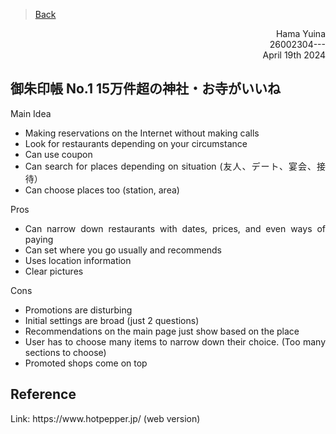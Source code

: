 > [Back](../Reviews/reviews.md)
<div style="text-align: right"> Hama Yuina</div>
<div style="text-align: right"> 26002304---</div>
<div style="text-align: right"> April 19th 2024</div>

##  ​​御朱印帳 No.1 15万件超の神社・お寺がいいね


<div style="text-align: justify">
    <p>Main Idea</p>
    <ul>
        <li>Making reservations on the Internet without making calls</li>
        <li>Look for restaurants depending on your circumstance</li>
        <li>Can use coupon</li>
        <li>Can search for places depending on situation (友人、デート、宴会、接待）</li>
        <li>Can choose places too (station, area)</li>
    </ul>
</div>


<div style="text-align: justify">
    <p>Pros</p>
    <ul>
        <li>Can narrow down restaurants with dates, prices, and even ways of paying</li>
        <li>Can set where you go usually and recommends</li>
        <li>Uses location information</li>
        <li>Clear pictures</li>
    </ul>
</div>

<div style="text-align: justify">
    <p>Cons</p>
    <ul>
        <li>Promotions are disturbing</li>
        <li>Initial settings are broad (just 2 questions)</li>
        <li>Recommendations on the main page just show based on the place</li>
        <li>User has to choose many items to narrow down their choice. (Too many sections to choose)</li>
        <li>Promoted shops come on top </li>
    </ul>
</div>


<div style="text-align: justify"> 
</div>

<h2>Reference</h2>
<div style="text-align: justify"> 
Link: https://www.hotpepper.jp/  (web version)
</div>

